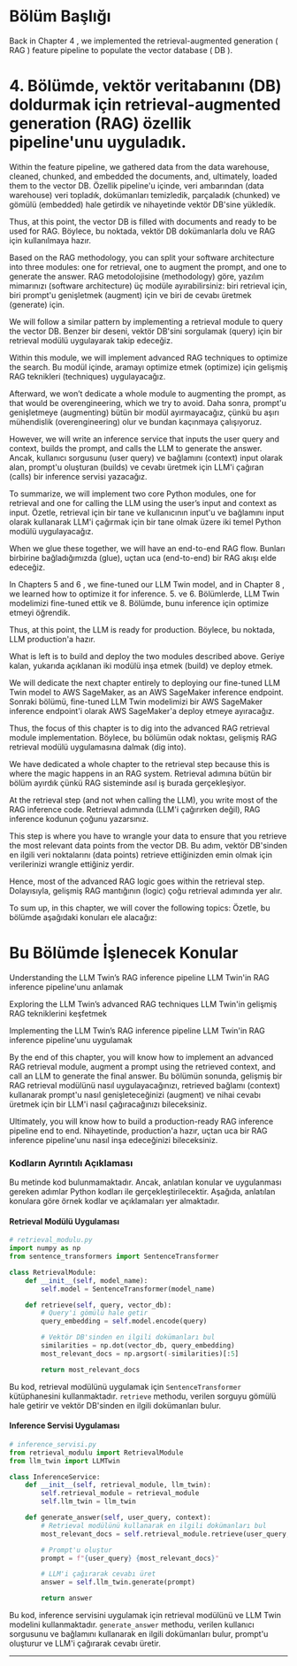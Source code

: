 # Bölüm Başlığı 
Back in Chapter 4 , we implemented the retrieval-augmented generation ( RAG ) feature pipeline to populate the vector database ( DB ). 
# 4. Bölümde, vektör veritabanını (DB) doldurmak için retrieval-augmented generation (RAG) özellik pipeline'unu uyguladık.

Within the feature pipeline, we gathered data from the data warehouse, cleaned, chunked, and embedded the documents, and, ultimately, loaded them to the vector DB. 
Özellik pipeline'u içinde, veri ambarından (data warehouse) veri topladık, dokümanları temizledik, parçaladık (chunked) ve gömülü (embedded) hale getirdik ve nihayetinde vektör DB'sine yükledik.

Thus, at this point, the vector DB is filled with documents and ready to be used for RAG. 
Böylece, bu noktada, vektör DB dokümanlarla dolu ve RAG için kullanılmaya hazır.

Based on the RAG methodology, you can split your software architecture into three modules: one for retrieval, one to augment the prompt, and one to generate the answer. 
RAG metodolojisine (methodology) göre, yazılım mimarınızı (software architecture) üç modüle ayırabilirsiniz: biri retrieval için, biri prompt'u genişletmek (augment) için ve biri de cevabı üretmek (generate) için.

We will follow a similar pattern by implementing a retrieval module to query the vector DB. 
Benzer bir deseni, vektör DB'sini sorgulamak (query) için bir retrieval modülü uygulayarak takip edeceğiz.

Within this module, we will implement advanced RAG techniques to optimize the search. 
Bu modül içinde, aramayı optimize etmek (optimize) için gelişmiş RAG teknikleri (techniques) uygulayacağız.

Afterward, we won’t dedicate a whole module to augmenting the prompt, as that would be overengineering, which we try to avoid. 
Daha sonra, prompt'u genişletmeye (augmenting) bütün bir modül ayırmayacağız, çünkü bu aşırı mühendislik (overengineering) olur ve bundan kaçınmaya çalışıyoruz.

However, we will write an inference service that inputs the user query and context, builds the prompt, and calls the LLM to generate the answer. 
Ancak, kullanıcı sorgusunu (user query) ve bağlamını (context) input olarak alan, prompt'u oluşturan (builds) ve cevabı üretmek için LLM'i çağıran (calls) bir inference servisi yazacağız.

To summarize, we will implement two core Python modules, one for retrieval and one for calling the LLM using the user’s input and context as input. 
Özetle, retrieval için bir tane ve kullanıcının input'u ve bağlamını input olarak kullanarak LLM'i çağırmak için bir tane olmak üzere iki temel Python modülü uygulayacağız.

When we glue these together, we will have an end-to-end RAG flow. 
Bunları birbirine bağladığımızda (glue), uçtan uca (end-to-end) bir RAG akışı elde edeceğiz.

In Chapters 5 and 6 , we fine-tuned our LLM Twin model, and in Chapter 8 , we learned how to optimize it for inference. 
5. ve 6. Bölümlerde, LLM Twin modelimizi fine-tuned ettik ve 8. Bölümde, bunu inference için optimize etmeyi öğrendik.

Thus, at this point, the LLM is ready for production. 
Böylece, bu noktada, LLM production'a hazır.

What is left is to build and deploy the two modules described above. 
Geriye kalan, yukarıda açıklanan iki modülü inşa etmek (build) ve deploy etmek.

We will dedicate the next chapter entirely to deploying our fine-tuned LLM Twin model to AWS SageMaker, as an AWS SageMaker inference endpoint. 
Sonraki bölümü, fine-tuned LLM Twin modelimizi bir AWS SageMaker inference endpoint'i olarak AWS SageMaker'a deploy etmeye ayıracağız.

Thus, the focus of this chapter is to dig into the advanced RAG retrieval module implementation. 
Böylece, bu bölümün odak noktası, gelişmiş RAG retrieval modülü uygulamasına dalmak (dig into).

We have dedicated a whole chapter to the retrieval step because this is where the magic happens in an RAG system. 
Retrieval adımına bütün bir bölüm ayırdık çünkü RAG sisteminde asıl iş burada gerçekleşiyor.

At the retrieval step (and not when calling the LLM), you write most of the RAG inference code. 
Retrieval adımında (LLM'i çağırırken değil), RAG inference kodunun çoğunu yazarsınız.

This step is where you have to wrangle your data to ensure that you retrieve the most relevant data points from the vector DB. 
Bu adım, vektör DB'sinden en ilgili veri noktalarını (data points) retrieve ettiğinizden emin olmak için verilerinizi wrangle ettiğiniz yerdir.

Hence, most of the advanced RAG logic goes within the retrieval step. 
Dolayısıyla, gelişmiş RAG mantığının (logic) çoğu retrieval adımında yer alır.

To sum up, in this chapter, we will cover the following topics: 
Özetle, bu bölümde aşağıdaki konuları ele alacağız:

# Bu Bölümde İşlenecek Konular
Understanding the LLM Twin’s RAG inference pipeline 
LLM Twin'in RAG inference pipeline'unu anlamak

Exploring the LLM Twin’s advanced RAG techniques 
LLM Twin'in gelişmiş RAG tekniklerini keşfetmek

Implementing the LLM Twin’s RAG inference pipeline 
LLM Twin'in RAG inference pipeline'unu uygulamak

By the end of this chapter, you will know how to implement an advanced RAG retrieval module, augment a prompt using the retrieved context, and call an LLM to generate the final answer. 
Bu bölümün sonunda, gelişmiş bir RAG retrieval modülünü nasıl uygulayacağınızı, retrieved bağlamı (context) kullanarak prompt'u nasıl genişleteceğinizi (augment) ve nihai cevabı üretmek için bir LLM'i nasıl çağıracağınızı bileceksiniz.

Ultimately, you will know how to build a production-ready RAG inference pipeline end to end. 
Nihayetinde, production'a hazır, uçtan uca bir RAG inference pipeline'unu nasıl inşa edeceğinizi bileceksiniz.

### Kodların Ayrıntılı Açıklaması

Bu metinde kod bulunmamaktadır. Ancak, anlatılan konular ve uygulanması gereken adımlar Python kodları ile gerçekleştirilecektir. Aşağıda, anlatılan konulara göre örnek kodlar ve açıklamaları yer almaktadır.

#### Retrieval Modülü Uygulaması
```python
# retrieval_modulu.py
import numpy as np
from sentence_transformers import SentenceTransformer

class RetrievalModule:
    def __init__(self, model_name):
        self.model = SentenceTransformer(model_name)

    def retrieve(self, query, vector_db):
        # Query'i gömülü hale getir
        query_embedding = self.model.encode(query)

        # Vektör DB'sinden en ilgili dokümanları bul
        similarities = np.dot(vector_db, query_embedding)
        most_relevant_docs = np.argsort(-similarities)[:5]

        return most_relevant_docs
```
Bu kod, retrieval modülünü uygulamak için `SentenceTransformer` kütüphanesini kullanmaktadır. `retrieve` methodu, verilen sorguyu gömülü hale getirir ve vektör DB'sinden en ilgili dokümanları bulur.

#### Inference Servisi Uygulaması
```python
# inference_servisi.py
from retrieval_modulu import RetrievalModule
from llm_twin import LLMTwin

class InferenceService:
    def __init__(self, retrieval_module, llm_twin):
        self.retrieval_module = retrieval_module
        self.llm_twin = llm_twin

    def generate_answer(self, user_query, context):
        # Retrieval modülünü kullanarak en ilgili dokümanları bul
        most_relevant_docs = self.retrieval_module.retrieve(user_query, context)

        # Prompt'u oluştur
        prompt = f"{user_query} {most_relevant_docs}"

        # LLM'i çağırarak cevabı üret
        answer = self.llm_twin.generate(prompt)

        return answer
```
Bu kod, inference servisini uygulamak için retrieval modülünü ve LLM Twin modelini kullanmaktadır. `generate_answer` methodu, verilen kullanıcı sorgusunu ve bağlamını kullanarak en ilgili dokümanları bulur, prompt'u oluşturur ve LLM'i çağırarak cevabı üretir.

---


